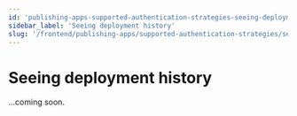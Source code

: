 ```yaml
---
id: 'publishing-apps-supported-authentication-strategies-seeing-deployment-history'
sidebar_label: 'Seeing deployment history'
slug: '/frontend/publishing-apps/supported-authentication-strategies/seeing-deployment-history'
---
```


# Seeing deployment history

...coming soon.
